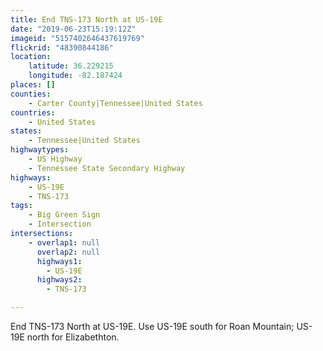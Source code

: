 ```yaml
---
title: End TNS-173 North at US-19E
date: "2019-06-23T15:19:12Z"
imageid: "5157402646437619769"
flickrid: "48390844186"
location:
    latitude: 36.229215
    longitude: -82.187424
places: []
counties:
    - Carter County|Tennessee|United States
countries:
    - United States
states:
    - Tennessee|United States
highwaytypes:
    - US Highway
    - Tennessee State Secondary Highway
highways:
    - US-19E
    - TNS-173
tags:
    - Big Green Sign
    - Intersection
intersections:
    - overlap1: null
      overlap2: null
      highways1:
        - US-19E
      highways2:
        - TNS-173

---
```

End TNS-173 North at US-19E.  Use US-19E south for Roan Mountain; US-19E north for Elizabethton.
